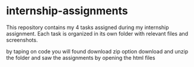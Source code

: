 # internship-assignments
This repository contains my 4 tasks assigned during my internship assignment. Each task is organized in its own folder with relevant files and screenshots.

by taping on code you will found download zip option download and unzip the folder and saw the assignments by opening the html files
